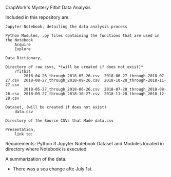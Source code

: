 CrapWork's Mystery Fitbit Data Analysis

Included in this repository are:
    
    Jupyter Notebook, detailing the data analysis process
    
    Python Modules, .py files containing the functions that are used in the Notebook
        Acquire
        Explore
    
    Data Dictionary,
    
    Directory of raw csvs, *(will be created if does not exist)*
        /fitbit
            2018-04-26_through_2018-05-26.csv  2018-06-27_through_2018-07-27.csv  2018-08-27_through_2018-09-26.csv  2018-10-28_through-2018-11-27.csv
            2018-05-27_through_2018-06-26.csv  2018-07-28_through_2018-08-26.csv  2018-09-27_through_2018-10-27.csv  2018-11-28_through_2018-12-28.csv

    Dataset, (will be created if does not exist)
        data.csv
    
    Directory of the Source CSVs that Made data.csv

    Presentation, 
        link to:

    

Requirements:
    Python 3
    Jupyter Notebook
    Dataset and Modules located in directory where Notebook is executed




A summarization of the data.

- There was a sea change afte July 1st. 

